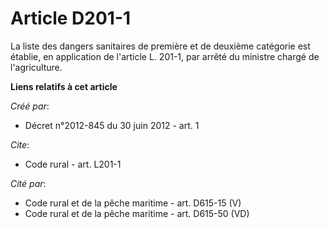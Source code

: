 # Article D201-1

La liste des dangers sanitaires de première et de deuxième catégorie est établie, en application de l'article L. 201-1, par
arrêté du ministre chargé de l'agriculture.

**Liens relatifs à cet article**

_Créé par_:

  - Décret n°2012-845 du 30 juin 2012 - art. 1

_Cite_:

  - Code rural - art. L201-1

_Cité par_:

  - Code rural et de la pêche maritime - art. D615-15 (V)
  - Code rural et de la pêche maritime - art. D615-50 (VD)
